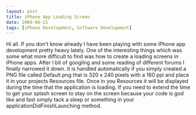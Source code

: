 ```yaml
---
layout: post
title: iPhone App Loading Screen
date: 2009-06-21
tags: [iPhone Development, Software Development]
---
```

Hi all. If you don't know already I have been playing with some iPhone app
development pretty heavy lately. One of the interesting things which was some
what more difficult to find was how to create a loading screens in iPhone apps.
After I bit of googling and some reading of different forums I finally narrowed
it down. It is handled automatically if you simply created a PNG file called
Default.png that is 320 x 240 pixels with a 160 ppi and place it in your
projects Resources file. Once in you Resources it will be displayed during the
time that the application is loading. If you need to extend the time to get
your splash screen to stay on the screen because your code is god like and fast
simply tack a sleep or something in your applicationDidFinishLaunching method.
